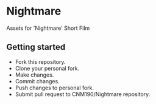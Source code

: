 Nightmare
=========

Assets for 'Nightmare' Short Film


Getting started
---------------

* Fork this repository.
* Clone your personal fork.
* Make changes.
* Commit changes.
* Push changes to personal fork.
* Submit pull request to CNM190/Nightmare repository.
